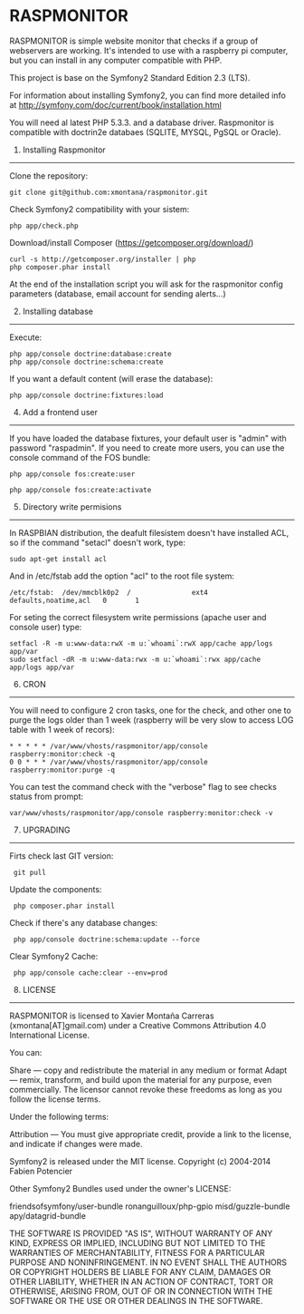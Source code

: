 RASPMONITOR
========================

RASPMONITOR is simple website monitor that checks if a group of webservers are working.
It's intended to use with a raspberry pi computer, but you can install in any
computer compatible with PHP.

This project is base on the Symfony2 Standard Edition 2.3 (LTS).

For information about installing Symfony2, you can find more detailed info
at http://symfony.com/doc/current/book/installation.html

You will need al latest PHP 5.3.3. and a database driver. Raspmonitor is compatible
 with doctrin2e databaes (SQLITE, MYSQL, PgSQL or Oracle).


1) Installing Raspmonitor
----------------------------------

Clone the repository:

    git clone git@github.com:xmontana/raspmonitor.git

Check Symfony2 compatibility with your sistem:

    php app/check.php

Download/install Composer (https://getcomposer.org/download/)

    curl -s http://getcomposer.org/installer | php
    php composer.phar install

At the end of the installation script you will ask for the raspmonitor
config parameters (database, email account for sending alerts...)

2) Installing database
----------------------------------
Execute:

    php app/console doctrine:database:create
    php app/console doctrine:schema:create

If you want a default content (will erase the database):

    php app/console doctrine:fixtures:load


4) Add a frontend user
----------------------------------

If you have loaded the database fixtures, your default user is
"admin" with password "raspadmin". If you need to create more users, you can use
 the console command of the FOS bundle:

    php app/console fos:create:user

    php app/console fos:create:activate

5) Directory write permisions
----------------------------------

In RASPBIAN distribution, the deafult filesistem doesn't have installed ACL, so if
 the command "setacl" doesn't work, type:

    sudo apt-get install acl

And in /etc/fstab add the option "acl" to the root file system:

    /etc/fstab:  /dev/mmcblk0p2  /               ext4    defaults,noatime,acl   0       1


For seting the correct filesystem write permissions (apache user and console user) type:

    setfacl -R -m u:www-data:rwX -m u:`whoami`:rwX app/cache app/logs app/var
    sudo setfacl -dR -m u:www-data:rwx -m u:`whoami`:rwx app/cache app/logs app/var


6) CRON
-----------------------------------

You will need to configure 2 cron tasks, one for the check, and other one to purge the logs
older than 1 week (raspberry will be very slow to access LOG table with 1 week of recors):


    * * * * * /var/www/vhosts/raspmonitor/app/console raspberry:monitor:check -q
    0 0 * * * /var/www/vhosts/raspmonitor/app/console raspberry:monitor:purge -q

You can test the command check with the "verbose" flag to see checks status from prompt:

    var/www/vhosts/raspmonitor/app/console raspberry:monitor:check -v


7) UPGRADING
------------------------------------

Firts check last GIT version:

     git pull


Update the components:

     php composer.phar install

Check if there's any database changes:

     php app/console doctrine:schema:update --force

Clear Symfony2 Cache:

     php app/console cache:clear --env=prod


8) LICENSE
------------------------------------

RASPMONITOR is licensed to Xavier Montaña Carreras (xmontana[AT]gmail.com)
under a Creative Commons Attribution 4.0 International License.

You can:

  Share — copy and redistribute the material in any medium or format
  Adapt — remix, transform, and build upon the material
  for any purpose, even commercially.
  The licensor cannot revoke these freedoms as long as you follow the license terms.

Under the following terms:

  Attribution — You must give appropriate credit, provide a link to the license, and indicate if changes were made.

Symfony2 is released under the MIT license. Copyright (c) 2004-2014 Fabien Potencier

Other Symfony2 Bundles used under the owner's LICENSE:

   friendsofsymfony/user-bundle
   ronanguilloux/php-gpio
   misd/guzzle-bundle
   apy/datagrid-bundle


THE SOFTWARE IS PROVIDED "AS IS", WITHOUT WARRANTY OF ANY KIND, EXPRESS OR
IMPLIED, INCLUDING BUT NOT LIMITED TO THE WARRANTIES OF MERCHANTABILITY,
FITNESS FOR A PARTICULAR PURPOSE AND NONINFRINGEMENT. IN NO EVENT SHALL THE
AUTHORS OR COPYRIGHT HOLDERS BE LIABLE FOR ANY CLAIM, DAMAGES OR OTHER
LIABILITY, WHETHER IN AN ACTION OF CONTRACT, TORT OR OTHERWISE, ARISING FROM,
OUT OF OR IN CONNECTION WITH THE SOFTWARE OR THE USE OR OTHER DEALINGS IN
THE SOFTWARE.
